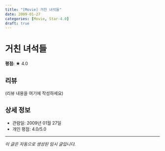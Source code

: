 ```yaml
---
title: "[Movie] 거친 녀석들"
date: 2009-01-27
categories: [Movie, Star-4.0]
draft: true
---
```


# 거친 녀석들

**평점:** ★ 4.0

## 리뷰

(리뷰 내용을 여기에 작성하세요)

## 상세 정보

- 관람일: 2009년 01월 27일
- 개인 평점: 4.0/5.0

---

*이 글은 자동으로 생성된 임시 글입니다.*
